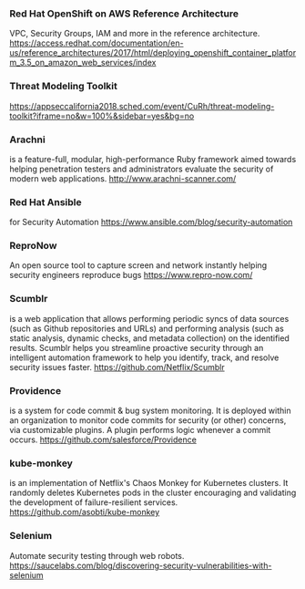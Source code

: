 ### Red Hat OpenShift on AWS Reference Architecture
VPC, Security Groups, IAM and more in the reference architecture.  https://access.redhat.com/documentation/en-us/reference_architectures/2017/html/deploying_openshift_container_platform_3.5_on_amazon_web_services/index

### Threat Modeling Toolkit
https://appseccalifornia2018.sched.com/event/CuRh/threat-modeling-toolkit?iframe=no&w=100%&sidebar=yes&bg=no

### Arachni 
is a feature-full, modular, high-performance Ruby framework aimed towards helping penetration testers and administrators evaluate the security of modern web applications.
http://www.arachni-scanner.com/

### Red Hat Ansible 
for Security Automation
https://www.ansible.com/blog/security-automation

### ReproNow
An open source tool to capture screen and network instantly helping security engineers reproduce bugs
https://www.repro-now.com/

### Scumblr 
is a web application that allows performing periodic syncs of data sources (such as Github repositories and URLs) and performing analysis (such as static analysis, dynamic checks, and metadata collection) on the identified results. Scumblr helps you streamline proactive security through an intelligent automation framework to help you identify, track, and resolve security issues faster.
https://github.com/Netflix/Scumblr

### Providence
is a system for code commit & bug system monitoring. It is deployed within an organization to monitor code commits for security (or other) concerns, via customizable plugins. A plugin performs logic whenever a commit occurs.
https://github.com/salesforce/Providence

### kube-monkey
is an implementation of Netflix's Chaos Monkey for Kubernetes clusters. It randomly deletes Kubernetes pods in the cluster encouraging and validating the development of failure-resilient services.
https://github.com/asobti/kube-monkey

### Selenium
Automate security testing through web robots.
https://saucelabs.com/blog/discovering-security-vulnerabilities-with-selenium
